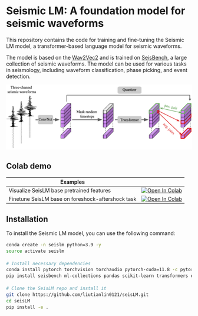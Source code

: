 # Seismic LM: A foundation model for seismic waveforms


This repository contains the code for training and fine-tuning the Seismic LM model, a transformer-based language model for seismic waveforms.

The model is based on the [Wav2Vec2](https://arxiv.org/abs/2006.11477) and is trained on [SeisBench](https://github.com/seisbench/seisbench), a large collection of seismic waveforms. The model can be used for various tasks in seismology, including waveform classification, phase picking, and event detection.

![Seismic LM](img/seisLM-model.png)

## Colab demo

| Examples                                         |  |
|--------------------------------------------------|---|
| Visualize SeisLM base pretrained features                                   | [![Open In Colab](https://colab.research.google.com/assets/colab-badge.svg)](https://colab.research.google.com/github/liutianlin0121/seisLM/blob/main/examples/demo_seislm_visualized_pretrained_features.ipynb) |
| Finetune SeisLM base on foreshock-aftershock task                                   | [![Open In Colab](https://colab.research.google.com/assets/colab-badge.svg)](https://colab.research.google.com/github/liutianlin0121/seisLM/blob/main/examples/demo_seislm_foreshock_aftershock_classification.ipynb) |





## Installation

To install the Seismic LM model, you can use the following command:

```bash
conda create -n seislm python=3.9 -y
source activate seislm

# Install necessary dependencies
conda install pytorch torchvision torchaudio pytorch-cuda=11.8 -c pytorch -c nvidia -y
pip install seisbench ml-collections pandas scikit-learn transformers einops gitpython wandb lightning torchtune

# Clone the SeisLM repo and install it
git clone https://github.com/liutianlin0121/seisLM.git
cd seisLM
pip install -e .
```
